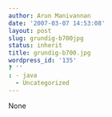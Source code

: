 ```yaml
---
author: Arun Manivannan
date: '2007-03-07 14:53:08'
layout: post
slug: grundig-b700jpg
status: inherit
title: grundig-b700.jpg
wordpress_id: '135'
? ''
: - java
  - Uncategorized
---
```


None

